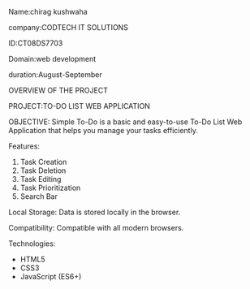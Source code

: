 Name:chirag kushwaha

company:CODTECH IT SOLUTIONS

ID:CT08DS7703

Domain:web development

duration:August-September

OVERVIEW OF THE PROJECT

PROJECT:TO-DO LIST WEB APPLICATION

OBJECTIVE:
Simple To-Do is a basic and easy-to-use To-Do List Web Application that helps you manage your tasks efficiently.

Features:
1. Task Creation
2. Task Deletion
3. Task Editing
4. Task Prioritization
5. Search Bar
   
 Local Storage:
Data is stored locally in the browser.

Compatibility:
Compatible with all modern browsers.

Technologies:
- HTML5
- CSS3
- JavaScript (ES6+)
